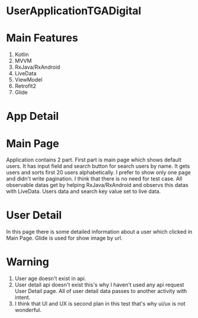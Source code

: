 # UserApplicationTGADigital

# Main Features
1. Kotlin
2. MVVM
3. RxJava/RxAndroid
4. LiveData
5. ViewModel
6. Retrofit2
7. Glide

# App Detail
# Main Page
Application contains 2 part. First part is main page which shows default users. It has input field and search button for search users by name. It gets users and sorts first 20 users alphabetically.
I prefer to show only one page and didn't write pagination. I think that there is no need for test case. All observable datas get by helping RxJava/RxAndroid and observs this datas with LiveData.
Users data and search key value set to live data.

# User Detail 
In this page there is some detailed information about a user which clicked in Main Page. Glide is used for show image by url. 

# Warning 
1. User age doesn't exist in api.
2. User detail api doesn't exist this's why I haven't used any api request User Detail page. All of user detail data passes to another activity with intent. 
3. I think that UI and UX is second plan in this test that's why ui/ux is not wonderful. 
